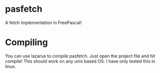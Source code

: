 # pasfetch
A fetch implementation in FreePascal!

# Compiling
You can use lazarus to compile pasfetch. Just open the project file and hit compile!
This should work on any unix based OS. I have only tested this in linux.
